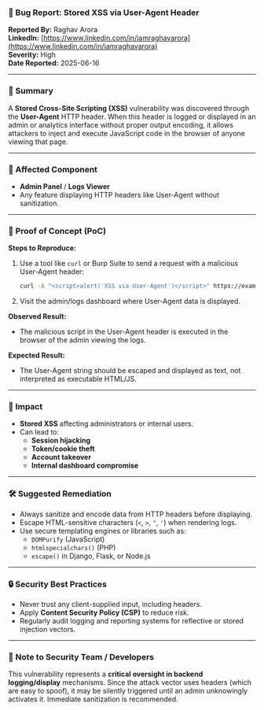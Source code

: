 ### 🐞 Bug Report: Stored XSS via User-Agent Header

**Reported By:** Raghav Arora  
**LinkedIn:** [https://www.linkedin.com/in/iamraghavarora](https://www.linkedin.com/in/iamraghavarora)  
**Severity:** High  
**Date Reported:** 2025-06-16

---

### 📄 Summary

A **Stored Cross-Site Scripting (XSS)** vulnerability was discovered through the **User-Agent** HTTP header. When this header is logged or displayed in an admin or analytics interface without proper output encoding, it allows attackers to inject and execute JavaScript code in the browser of anyone viewing that page.

---

### 📌 Affected Component

- **Admin Panel** / **Logs Viewer**
- Any feature displaying HTTP headers like User-Agent without sanitization.

---

### 🚨 Proof of Concept (PoC)

**Steps to Reproduce:**

1. Use a tool like `curl` or Burp Suite to send a request with a malicious User-Agent header:

   ```bash
   curl -A "<script>alert('XSS via User-Agent')</script>" https://example.com/
   ```

2. Visit the admin/logs dashboard where User-Agent data is displayed.

**Observed Result:**

- The malicious script in the User-Agent header is executed in the browser of the admin viewing the logs.

**Expected Result:**

- The User-Agent string should be escaped and displayed as text, not interpreted as executable HTML/JS.

---

### 🎯 Impact

- **Stored XSS** affecting administrators or internal users.
- Can lead to:
  - **Session hijacking**
  - **Token/cookie theft**
  - **Account takeover**
  - **Internal dashboard compromise**

---

### 🛠️ Suggested Remediation

- Always sanitize and encode data from HTTP headers before displaying.
- Escape HTML-sensitive characters (`<`, `>`, `"`, `'`) when rendering logs.
- Use secure templating engines or libraries such as:
  - `DOMPurify` (JavaScript)
  - `htmlspecialchars()` (PHP)
  - `escape()` in Django, Flask, or Node.js

---

### 🔒 Security Best Practices

- Never trust any client-supplied input, including headers.
- Apply **Content Security Policy (CSP)** to reduce risk.
- Regularly audit logging and reporting systems for reflective or stored injection vectors.

---

### 🙏 Note to Security Team / Developers

This vulnerability represents a **critical oversight in backend logging/display** mechanisms. Since the attack vector uses headers (which are easy to spoof), it may be silently triggered until an admin unknowingly activates it. Immediate sanitization is recommended.
